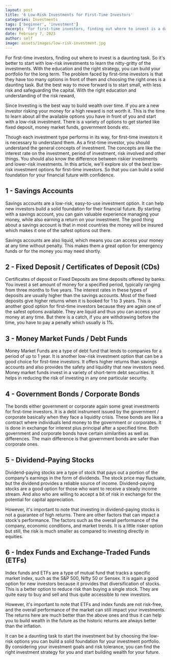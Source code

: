 ```yaml
---
layout: post
title: '6 Low-Risk Investments for First-Time Investors'
categories: Investments
tags: ['beginner', 'investment']
excerpt: 'For first-time investors, finding out where to invest is a daunting task. So it is better to start with low-risk investments to learn the nitty-gritty of the investments.'
date: February 7, 2023
author: self
image: assets/images/low-risk-investment.jpg
---
```


For first-time investors, finding out where to invest is a daunting task. So it's better to start with low-risk investments to learn the nitty-gritty of the investments. With the education and the right strategy, you can build your portfolio for the long term. The problem faced by first-time investors is that they have too many options in front of them and choosing the right ones is a daunting task. But the best way to move forward is to start small, with less risk and safeguarding the capital. With the right education and understanding of the risk reward,

Since Investing is the best way to build wealth over time. If you are a new investor risking your money for a high reward is not worth it. This is the time to learn about all the available options you have in front of you and start with a low-risk investment. There is a variety of options to get started like fixed deposit, money market funds, government bonds etc.

Though each investment type performs in its way, for first-time investors it is necessary to understand them. As a first-time investor, you should understand the general concepts of investment. The concepts are like the interest rate on the investment, period of investment, risk involved and other things. You should also know the difference between riskier investments and lower-risk investments. In this article, we'll explore six of the best low-risk investment options for first-time investors. So that you can build a solid foundation for your financial future with confidence.

## 1 - Savings Accounts

Savings accounts are a low-risk, easy-to-use investment option. It can help new investors build a solid foundation for their financial future. By starting with a savings account, you can gain valuable experience managing your money, while also earning a return on your investment. The good thing about a savings account is that in most countries the money will be insured which makes it one of the safest options out there.

Savings accounts are also liquid, which means you can access your money at any time without penalty. This makes them a great option for emergency funds or for the money you may need shortly.

## 2 - Fixed Deposit / Certificates of Deposit (CDs)

Certificates of deposit or Fixed Deposits are time deposits offered by banks. You invest a set amount of money for a specified period, typically ranging from three months to five years. The interest rates in these types of deposits are usually higher than the savings accounts. Most of the fixed deposits give higher returns when it is booked for 1 to 3 years. This is another good option for first-time investors because they are again one of the safest options available. They are liquid and thus you can access your money at any time. But there is a catch, if you are withdrawing before the time, you have to pay a penalty which usually is 1%.

## 3 - Money Market Funds / Debt Funds

Money Market Funds are a type of debt fund that lends to companies for a period of up to 1 year. It is another low-risk investment option that can be a good choice for first-time investors. It offers higher returns than savings accounts and also provides the safety and liquidity that new investors need. Money market funds invest in a variety of short-term debt securities. It helps in reducing the risk of investing in any one particular security.

## 4 - Government Bonds / Corporate Bonds

The bonds either government or corporate again some great investments for first-time investors. It is a debt instrument issued by the government / corporate basically when they face a liquidity crisis. These bonds are like a contract where individuals lend money to the government or corporates. It is done in exchange for interest plus principal after a specified time. Both government and corporate bonds have certain similarities as well as differences. The main difference is that government bonds are safer than corporate ones.

## 5 - Dividend-Paying Stocks

Dividend-paying stocks are a type of stock that pays out a portion of the company's earnings in the form of dividends. The stock price may fluctuate, but the dividend provides a reliable source of income. Dividend-paying stocks are a good option for those who want to receive a steady income stream. And also who are willing to accept a bit of risk in exchange for the potential for capital appreciation.

However, it's important to note that investing in dividend-paying stocks is not a guarantee of high returns. There are other factors that can impact a stock's performance. The factors such as the overall performance of the company, economic conditions, and market trends. It is a little risker option but still, the risk is much smaller as compared to investing directly in equities.

## 6 - Index Funds and Exchange-Traded Funds (ETFs)

Index funds and ETFs are a type of mutual fund that tracks a specific market index, such as the S&P 500, Nifty 50 or Sensex. It is again a good option for new investors because it provides that diversification of stocks. This is a better option to reduce risk than buying a single stock. They are quite easy to buy and sell and thus quite accessible to new investors.


However, it's important to note that ETFs and index funds are not risk-free, and the overall performance of the market can still impact your investments. The returns here are much better than the above ones and thus it can help you to build wealth in the future as the historic returns are always better than the inflation.

It can be a daunting task to start the investment but by choosing the low-risk options you can build a solid foundation for your investment portfolio. By considering your investment goals and risk tolerance, you can find the right investment strategy for you and start building wealth for your future.
